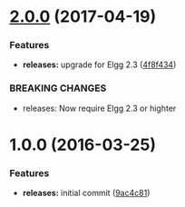 <a name="2.0.0"></a>
# [2.0.0](https://github.com/hypeJunction/Elgg-menus_access/compare/1.0.0...v2.0.0) (2017-04-19)


### Features

* **releases:** upgrade for Elgg 2.3 ([4f8f434](https://github.com/hypeJunction/Elgg-menus_access/commit/4f8f434))


### BREAKING CHANGES

* releases: Now require Elgg 2.3 or highter



<a name="1.0.0"></a>
# 1.0.0 (2016-03-25)


### Features

* **releases:** initial commit ([9ac4c81](https://github.com/hypeJunction/Elgg-menus_access/commit/9ac4c81))



